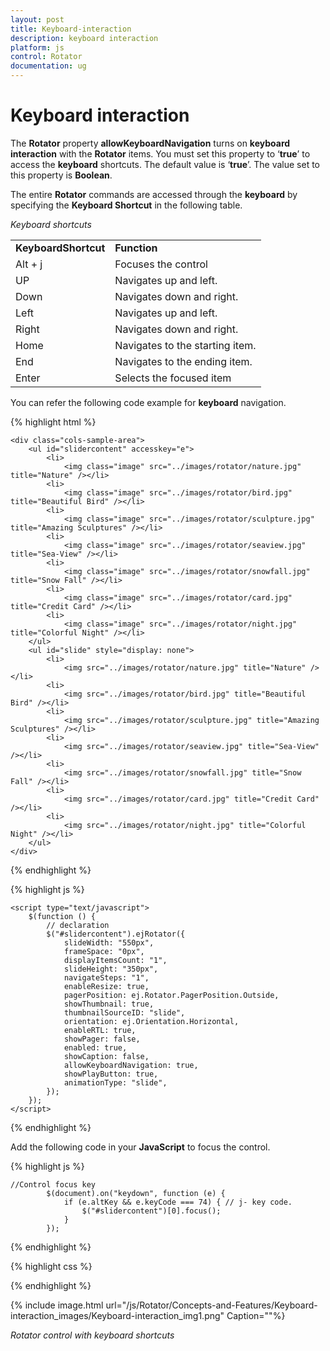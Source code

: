 ```yaml
---
layout: post
title: Keyboard-interaction
description: keyboard interaction
platform: js
control: Rotator
documentation: ug
---
```


# Keyboard interaction

The **Rotator** property **allowKeyboardNavigation** turns on **keyboard** **interaction** with the **Rotator** items. You must set this property to ‘**true**’ to access the **keyboard** shortcuts. The default value is ‘**true**’. The value set to this property is **Boolean**.

The entire **Rotator** commands are accessed through the **keyboard** by specifying the **Keyboard Shortcut** in the following table.

_Keyboard shortcuts_

<table>
<tr>
<td>
<b>KeyboardShortcut	</b></td><td>
<b>Function</b></td></tr>
<tr>
<td>
Alt + j</td><td>
Focuses the control</td></tr>
<tr>
<td>
UP</td><td>
Navigates up and left.</td></tr>
<tr>
<td>
Down</td><td>
Navigates down and right.</td></tr>
<tr>
<td>
Left</td><td>
Navigates up and left.</td></tr>
<tr>
<td>
Right</td><td>
Navigates down and right.</td></tr>
<tr>
<td>
Home</td><td>
Navigates to the starting item.</td></tr>
<tr>
<td>
End</td><td>
Navigates to the ending item.</td></tr>
<tr>
<td>
Enter</td><td>
Selects the focused item</td></tr>
</table>


You can refer the following code example for **keyboard** navigation.


  {% highlight html %}

  
  	<div class="cols-sample-area">
	    <ul id="slidercontent" accesskey="e">
	        <li>
	            <img class="image" src="../images/rotator/nature.jpg" title="Nature" /></li>
	        <li>
	            <img class="image" src="../images/rotator/bird.jpg" title="Beautiful Bird" /></li>
	        <li>
	            <img class="image" src="../images/rotator/sculpture.jpg" title="Amazing Sculptures" /></li>
	        <li>
	            <img class="image" src="../images/rotator/seaview.jpg" title="Sea-View" /></li>
	        <li>
	            <img class="image" src="../images/rotator/snowfall.jpg" title="Snow Fall" /></li>
	        <li>
	            <img class="image" src="../images/rotator/card.jpg" title="Credit Card" /></li>
	        <li>
	            <img class="image" src="../images/rotator/night.jpg" title="Colorful Night" /></li>
	    </ul>
	    <ul id="slide" style="display: none">
	        <li>
	            <img src="../images/rotator/nature.jpg" title="Nature" /></li>
	        <li>
	            <img src="../images/rotator/bird.jpg" title="Beautiful Bird" /></li>
	        <li>
	            <img src="../images/rotator/sculpture.jpg" title="Amazing Sculptures" /></li>
	        <li>
	            <img src="../images/rotator/seaview.jpg" title="Sea-View" /></li>
	        <li>
	            <img src="../images/rotator/snowfall.jpg" title="Snow Fall" /></li>
	        <li>
	            <img src="../images/rotator/card.jpg" title="Credit Card" /></li>
	        <li>
	            <img src="../images/rotator/night.jpg" title="Colorful Night" /></li>
	    </ul>
	</div> 


  {% endhighlight %}


  {% highlight js %}

  
  	<script type="text/javascript">
	    $(function () {
	        // declaration
	        $("#slidercontent").ejRotator({
	            slideWidth: "550px",
	            frameSpace: "0px",
	            displayItemsCount: "1",
	            slideHeight: "350px",
	            navigateSteps: "1",
	            enableResize: true,
	            pagerPosition: ej.Rotator.PagerPosition.Outside,
	            showThumbnail: true,
	            thumbnailSourceID: "slide",
	            orientation: ej.Orientation.Horizontal,
	            enableRTL: true,
	            showPager: false,
	            enabled: true,
	            showCaption: false,
	            allowKeyboardNavigation: true,
	            showPlayButton: true,
	            animationType: "slide",
	        });	      
	    });
	</script>


  {% endhighlight %}


Add the following code in your **JavaScript** to focus the control.

  {% highlight js %}

  
    //Control focus key
	        $(document).on("keydown", function (e) {
	            if (e.altKey && e.keyCode === 74) { // j- key code.
	                $("#slidercontent")[0].focus();
	            }
	        });

  {% endhighlight %}
  
{% highlight css %}

<style type="text/css" class="cssStyles">
    .e-rotator-wrap .e-thumb .e-thumb-items li img {
        width: 130px;
        height: 82px;
    }
</style>


{% endhighlight %}



{% include image.html url="/js/Rotator/Concepts-and-Features/Keyboard-interaction_images/Keyboard-interaction_img1.png" Caption=""%}

_Rotator control with keyboard shortcuts_

